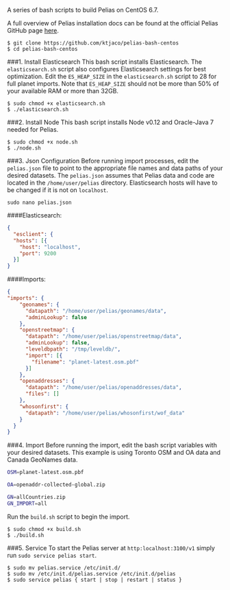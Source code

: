 A series of bash scripts to build Pelias on CentOS 6.7. 

A full overview of Pelias installation docs can be found at the official Pelias GitHub page [here](https://github.com/pelias/pelias-doc/blob/master/installing.md).

```
$ git clone https://github.com/ktjaco/pelias-bash-centos
$ cd pelias-bash-centos
```

###1. Install Elasticsearch
This bash script installs Elasticsearch. The ```elasticsearch.sh``` script also configures Elasticsearch settings for best optimization. Edit the ```ES_HEAP_SIZE``` in the ```elasticsearch.sh``` script to 28 for full planet imports. Note that ```ES_HEAP_SIZE``` should not be more than 50% of your available RAM or more than 32GB.

```
$ sudo chmod +x elasticsearch.sh
$ ./elasticsearch.sh
```

###2. Install Node
This bash script installs Node v0.12 and Oracle-Java 7 needed for Pelias.
```
$ sudo chmod +x node.sh
$ ./node.sh
```

###3. Json Configuration
Before running import processes, edit the ```pelias.json``` file to point to the appropriate file names and data paths of your desired datasets. The ```pelias.json``` assumes that Pelias data and code are located in the ```/home/user/pelias``` directory. Elasticsearch hosts will have to be changed if it is not on ```localhost```.

```sudo nano pelias.json```

####Elasticsearch:
```json
{
  "esclient": {
  "hosts": [{
    "host": "localhost",
    "port": 9200
  }]
}
```
####Imports:
```json
{
"imports": {
    "geonames": {
      "datapath": "/home/user/pelias/geonames/data",
      "adminLookup": false
    },
    "openstreetmap": {
      "datapath": "/home/user/pelias/openstreetmap/data",
      "adminLookup": false,
      "leveldbpath": "/tmp/leveldb/",
      "import": [{
        "filename": "planet-latest.osm.pbf"
      }]
    },
    "openaddresses": {
      "datapath": "/home/user/pelias/openaddresses/data",
      "files": []
    },
    "whosonfirst": {
      "datapath": "/home/user/pelias/whosonfirst/wof_data"
    }
  }
}
```
###4. Import
Before running the import, edit the bash script variables with your desired datasets. This example is using Toronto OSM and OA data and Canada GeoNames data.

```bash
OSM=planet-latest.osm.pbf

OA=openaddr-collected-global.zip

GN=allCountries.zip
GN_IMPORT=all
```

Run the ```build.sh``` script to begin the import.

```
$ sudo chmod +x build.sh
$ ./build.sh
```

###5. Service
To start the Pelias server at ```http:localhost:3100/v1``` simply run ```sudo service pelias start```.
```
$ sudo mv pelias.service /etc/init.d/
$ sudo mv /etc/init.d/pelias.service /etc/init.d/pelias
$ sudo service pelias { start | stop | restart | status }
```
